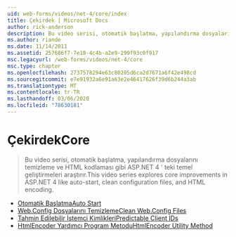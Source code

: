 ```yaml
---
uid: web-forms/videos/net-4/core/index
title: Çekirdek | Microsoft Docs
author: rick-anderson
description: Bu video serisi, otomatik başlatma, yapılandırma dosyalarını temizleme ve HTML kodlaması gibi ASP.NET 4 ' teki temel geliştirmeleri araştırır.
ms.author: riande
ms.date: 11/14/2011
ms.assetid: 257686f7-7e10-4c4b-a2e9-299f93c0f917
msc.legacyurl: /web-forms/videos/net-4/core
msc.type: chapter
ms.openlocfilehash: 2737578294e63c80205d6ca2d7671a6f42e498cd
ms.sourcegitcommit: e7e91932a6e91a63e2e46417626f39d6b244a3ab
ms.translationtype: MT
ms.contentlocale: tr-TR
ms.lasthandoff: 03/06/2020
ms.locfileid: "78630181"
---
```

# <a name="core"></a><span data-ttu-id="a8a68-103">Çekirdek</span><span class="sxs-lookup"><span data-stu-id="a8a68-103">Core</span></span>

> <span data-ttu-id="a8a68-104">Bu video serisi, otomatik başlatma, yapılandırma dosyalarını temizleme ve HTML kodlaması gibi ASP.NET 4 ' teki temel geliştirmeleri araştırır.</span><span class="sxs-lookup"><span data-stu-id="a8a68-104">This video series explores core improvements in ASP.NET 4 like auto-start, clean configuration files, and HTML encoding.</span></span>

- [<span data-ttu-id="a8a68-105">Otomatik Başlatma</span><span class="sxs-lookup"><span data-stu-id="a8a68-105">Auto Start</span></span>](aspnet-4-quick-hit-auto-start.md)
- [<span data-ttu-id="a8a68-106">Web.Config Dosyalarını Temizleme</span><span class="sxs-lookup"><span data-stu-id="a8a68-106">Clean Web.Config Files</span></span>](aspnet-4-quick-hit-clean-webconfig-files.md)
- [<span data-ttu-id="a8a68-107">Tahmin Edilebilir İstemci Kimlikleri</span><span class="sxs-lookup"><span data-stu-id="a8a68-107">Predictable Client IDs</span></span>](aspnet-4-quick-hit-predictable-client-ids.md)
- [<span data-ttu-id="a8a68-108">HtmlEncoder Yardımcı Program Metodu</span><span class="sxs-lookup"><span data-stu-id="a8a68-108">HtmlEncoder Utility Method</span></span>](aspnet-4-quick-hit-the-htmlencoder-utility-method.md)
